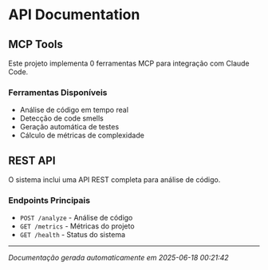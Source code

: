 # API Documentation

## MCP Tools

Este projeto implementa 0 ferramentas MCP para integração com Claude Code.

### Ferramentas Disponíveis
- Análise de código em tempo real
- Detecção de code smells
- Geração automática de testes
- Cálculo de métricas de complexidade

## REST API

O sistema inclui uma API REST completa para análise de código.

### Endpoints Principais
- `POST /analyze` - Análise de código
- `GET /metrics` - Métricas do projeto
- `GET /health` - Status do sistema

---

*Documentação gerada automaticamente em 2025-06-18 00:21:42*
